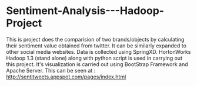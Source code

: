 # Sentiment-Analysis---Hadoop-Project
 
This is project does the comparision of two brands/objects by calculating their sentiment value obtained from twitter. It can be similarly expanded to other social media websites.
Data is collected using SpringXD. HortonWorks Hadoop 1.3 (stand alone) along with python script is used in carrying out this project.
It's visualization is carried out using BootStrap Framework and Apache Server. This can be seen at :
http://sentitweets.appspot.com/pages/index.html
